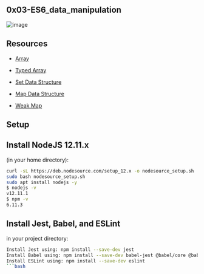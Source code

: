 ## 0x03-ES6_data_manipulation

![image](https://velog.velcdn.com/images/lunadein2022_0/post/976dbbbb-f1fd-4ff8-8b42-9f383152499b/image.jpg)

## Resources

- [Array](https://intranet.alxswe.com/rltoken/bcXqK1IaIHtrZ45sv0RxsQ)

- [Typed Array](https://intranet.alxswe.com/rltoken/YZ5RtzAPTaWtF00MYbXuVw)

- [Set Data Structure](https://intranet.alxswe.com/rltoken/Ch8vq39y9QnlTMr8CymgEg)

- [Map Data Structure](https://intranet.alxswe.com/rltoken/W29MV3f8Ii4HmeJSALNIpw)

- [Weak Map](https://intranet.alxswe.com/rltoken/pSetFVFeIR660GPE0flPdg)

## Setup

## Install NodeJS 12.11.x
(in your home directory):

```bash
curl -sL https://deb.nodesource.com/setup_12.x -o nodesource_setup.sh
sudo bash nodesource_setup.sh
sudo apt install nodejs -y
$ nodejs -v
v12.11.1
$ npm -v
6.11.3
```

## Install Jest, Babel, and ESLint
in your project directory:

```bash
Install Jest using: npm install --save-dev jest
Install Babel using: npm install --save-dev babel-jest @babel/core @babel/preset-env
Install ESLint using: npm install --save-dev eslint
```bash
